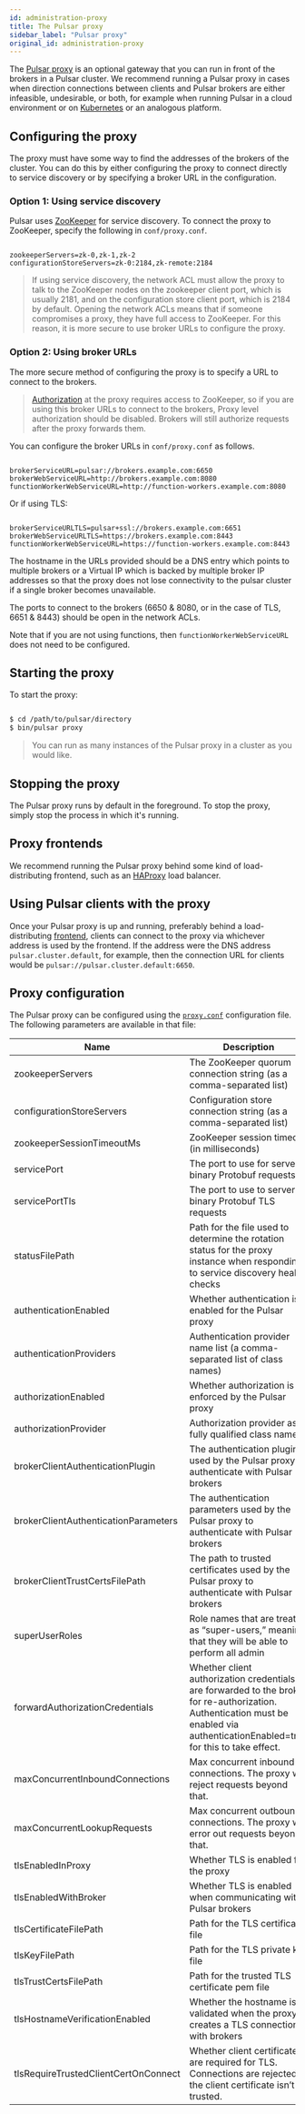 ```yaml
---
id: administration-proxy
title: The Pulsar proxy
sidebar_label: "Pulsar proxy"
original_id: administration-proxy
---
```


The [Pulsar proxy](concepts-architecture-overview.md#pulsar-proxy) is an optional gateway that you can run in front of the brokers in a Pulsar cluster. We recommend running a Pulsar proxy in cases when direction connections between clients and Pulsar brokers are either infeasible, undesirable, or both, for example when running Pulsar in a cloud environment or on [Kubernetes](https://kubernetes.io) or an analogous platform.

## Configuring the proxy

The proxy must have some way to find the addresses of the brokers of the cluster. You can do this by either configuring the proxy to connect directly to service discovery or by specifying a broker URL in the configuration. 

### Option 1: Using service discovery

Pulsar uses [ZooKeeper](https://zookeeper.apache.org) for service discovery. To connect the proxy to ZooKeeper, specify the following in `conf/proxy.conf`.

```properties

zookeeperServers=zk-0,zk-1,zk-2
configurationStoreServers=zk-0:2184,zk-remote:2184

```

> If using service discovery, the network ACL must allow the proxy to talk to the ZooKeeper nodes on the zookeeper client port, which is usually 2181, and on the configuration store client port, which is 2184 by default. Opening the network ACLs means that if someone compromises a proxy, they have full access to ZooKeeper. For this reason, it is more secure to use broker URLs to configure the proxy.

### Option 2: Using broker URLs

The more secure method of configuring the proxy is to specify a URL to connect to the brokers.

> [Authorization](security-authorization#enabling-authorization-and-assigning-superusers) at the proxy requires access to ZooKeeper, so if you are using this broker URLs to connect to the brokers, Proxy level authorization should be disabled. Brokers will still authorize requests after the proxy forwards them.

You can configure the broker URLs in `conf/proxy.conf` as follows.

```properties

brokerServiceURL=pulsar://brokers.example.com:6650
brokerWebServiceURL=http://brokers.example.com:8080
functionWorkerWebServiceURL=http://function-workers.example.com:8080

```

Or if using TLS:

```properties

brokerServiceURLTLS=pulsar+ssl://brokers.example.com:6651
brokerWebServiceURLTLS=https://brokers.example.com:8443
functionWorkerWebServiceURL=https://function-workers.example.com:8443

```

The hostname in the URLs provided should be a DNS entry which points to multiple brokers or a Virtual IP which is backed by multiple broker IP addresses so that the proxy does not lose connectivity to the pulsar cluster if a single broker becomes unavailable.

The ports to connect to the brokers (6650 & 8080, or in the case of TLS, 6651 & 8443) should be open in the network ACLs.

Note that if you are not using functions, then `functionWorkerWebServiceURL` does not need to be configured.

## Starting the proxy

To start the proxy:

```bash

$ cd /path/to/pulsar/directory
$ bin/pulsar proxy

```

> You can run as many instances of the Pulsar proxy in a cluster as you would like.


## Stopping the proxy

The Pulsar proxy runs by default in the foreground. To stop the proxy, simply stop the process in which it's running.

## Proxy frontends

We recommend running the Pulsar proxy behind some kind of load-distributing frontend, such as an [HAProxy](https://www.digitalocean.com/community/tutorials/an-introduction-to-haproxy-and-load-balancing-concepts) load balancer.

## Using Pulsar clients with the proxy

Once your Pulsar proxy is up and running, preferably behind a load-distributing [frontend](#proxy-frontends), clients can connect to the proxy via whichever address is used by the frontend. If the address were the DNS address `pulsar.cluster.default`, for example, then the connection URL for clients would be `pulsar://pulsar.cluster.default:6650`.

## Proxy configuration

The Pulsar proxy can be configured using the [`proxy.conf`](reference-configuration.md#proxy) configuration file. The following parameters are available in that file:

|Name|Description|Default|
|---|---|---|
|zookeeperServers|  The ZooKeeper quorum connection string (as a comma-separated list)  ||
|configurationStoreServers| Configuration store connection string (as a comma-separated list) ||
|zookeeperSessionTimeoutMs| ZooKeeper session timeout (in milliseconds) |30000|
|servicePort| The port to use for server binary Protobuf requests |6650|
|servicePortTls|  The port to use to server binary Protobuf TLS requests  |6651|
|statusFilePath | Path for the file used to determine the rotation status for the proxy instance when responding to service discovery health checks ||
|authenticationEnabled| Whether authentication is enabled for the Pulsar proxy  |false|
|authenticationProviders| Authentication provider name list (a comma-separated list of class names) ||
|authorizationEnabled|  Whether authorization is enforced by the Pulsar proxy |false|
|authorizationProvider| Authorization provider as a fully qualified class name  |org.apache.pulsar.broker.authorization.PulsarAuthorizationProvider|
|brokerClientAuthenticationPlugin|  The authentication plugin used by the Pulsar proxy to authenticate with Pulsar brokers  ||
|brokerClientAuthenticationParameters|  The authentication parameters used by the Pulsar proxy to authenticate with Pulsar brokers  ||
|brokerClientTrustCertsFilePath|  The path to trusted certificates used by the Pulsar proxy to authenticate with Pulsar brokers ||
|superUserRoles|  Role names that are treated as “super-users,” meaning that they will be able to perform all admin ||
|forwardAuthorizationCredentials| Whether client authorization credentials are forwarded to the broker for re-authorization. Authentication must be enabled via authenticationEnabled=true for this to take effect.  |false|
|maxConcurrentInboundConnections| Max concurrent inbound connections. The proxy will reject requests beyond that. |10000|
|maxConcurrentLookupRequests| Max concurrent outbound connections. The proxy will error out requests beyond that. |50000|
|tlsEnabledInProxy| Whether TLS is enabled for the proxy  |false|
|tlsEnabledWithBroker|  Whether TLS is enabled when communicating with Pulsar brokers |false|
|tlsCertificateFilePath|  Path for the TLS certificate file ||
|tlsKeyFilePath|  Path for the TLS private key file ||
|tlsTrustCertsFilePath| Path for the trusted TLS certificate pem file ||
|tlsHostnameVerificationEnabled|  Whether the hostname is validated when the proxy creates a TLS connection with brokers  |false|
|tlsRequireTrustedClientCertOnConnect|  Whether client certificates are required for TLS. Connections are rejected if the client certificate isn’t trusted. |false|

